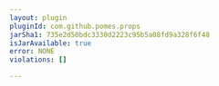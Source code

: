 ```yaml
---
layout: plugin
pluginId: com.github.pomes.props
jarSha1: 735e2d50bdc3330d2223c95b5a08fd9a328f6f48
isJarAvailable: true
error: NONE
violations: []

---
```

